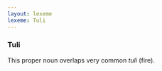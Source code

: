 ```yaml
---
layout: lexeme
lexeme: Tuli
---
```


###  Tuli 
This proper noun overlaps  very common *tuli* (fire).

